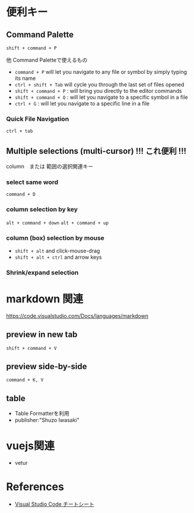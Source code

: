 # 便利キー

## Command Palette

`shift + command + P`

他 Command Paletteで使えるもの

+ `command + P` will let you navigate to any file or symbol by simply typing its name
+ `ctrl + shift + Tab` will cycle you through the last set of files opened
+ `shift + command + P` : will bring you directly to the editor commands
+ `shift + command + O` : will let you navigate to a specific symbol in a file
+ `ctrl + G` : will let you navigate to a specific line in a file

### Quick File Navigation

`ctrl + tab`

## Multiple selections (multi-cursor) !!! これ便利 !!!

column　または 範囲の選択関連キー

### select same word

`command + D` 

### column selection by key

`alt + command + down`
`alt + command + up`


### column (box) selection by mouse

* `shift + alt` and click-mouse-drag
* `shift + alt + ctrl` and arrow keys

### Shrink/expand selection



# markdown 関連

<https://code.visualstudio.com/Docs/languages/markdown>

## preview in new tab 

`shift + command + V`

## preview side-by-side 

`command + K, V`

## table

+ Table Formatterを利用
+ publisher:"Shuzo Iwasaki"


# vuejs関連

* vetur


# References

+ [Visual Studio Code チートシート](http://qiita.com/aoinu/items/681f932ce0b162cd9520)